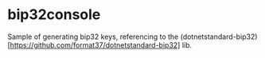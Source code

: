 # bip32console
Sample of generating bip32 keys, referencing to the (dotnetstandard-bip32)[https://github.com/format37/dotnetstandard-bip32] lib.